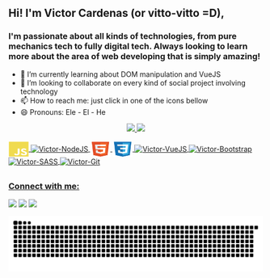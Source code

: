 
## Hi! I'm Victor Cardenas (or vitto-vitto =D), 

### I'm passionate about all kinds of technologies, from pure mechanics tech to fully digital tech. Always looking to learn more about the area of web developing that is simply amazing!

- 🌱 I’m currently learning about DOM manipulation and VueJS
- 👯 I’m looking to collaborate on every kind of social project involving technology
- 📫 How to reach me: just click in one of the icons bellow 
- 😄 Pronouns: Ele - El - He

<div align="center">
  <a href="https://github.com/vitto-vitto">
  <img height="180em" src="https://github-readme-stats.vercel.app/api?username=vitto-vitto&show_icons=true&theme=dark&include_all_commits=true&count_private=true"/>
  <img height="180em" src="https://github-readme-stats.vercel.app/api/top-langs/?username=vitto-vitto&layout=compact&langs_count=7&theme=dark"/>
</div>
<div style="display: inline_block"><br>
  <img align="center" alt="victor-Js" height="30" width="40" src="https://raw.githubusercontent.com/devicons/devicon/master/icons/javascript/javascript-plain.svg">
  <img align="center" alt="Victor-NodeJS" height="30" width="40" src="https://cdn.jsdelivr.net/gh/devicons/devicon/icons/nodejs/nodejs-original.svg" />
  <img align="center" alt="Victor-HTML" height="30" width="40" src="https://raw.githubusercontent.com/devicons/devicon/master/icons/html5/html5-original.svg">
  <img align="center" alt="Victor-CSS" height="30" width="40" src="https://raw.githubusercontent.com/devicons/devicon/master/icons/css3/css3-original.svg">
  <img align="center" alt="Victor-VueJS" height="30" width="40" src="https://cdn.jsdelivr.net/gh/devicons/devicon/icons/vuejs/vuejs-original.svg" />
  <img align="center" alt="Victor-Bootstrap" height="30" width="40" src="https://cdn.jsdelivr.net/gh/devicons/devicon/icons/bootstrap/bootstrap-original.svg" />
  <img align="center" alt="Victor-SASS" height="30" width="40" src="https://cdn.jsdelivr.net/gh/devicons/devicon/icons/sass/sass-original.svg" />
  
  <img align="center" alt="Victor-Git" height="40" width="35" src="https://cdn.icon-icons.com/icons2/2107/PNG/512/file_type_ejs_icon_130626.png" />
  
</div>
  
  ##
 
### Connect with me:
<div> 
  <a href = "mailto:vic.andre1410@gmail.com"><img src="https://img.shields.io/badge/-Gmail-%23333?style=for-the-badge&logo=gmail&logoColor=white" target="_blank"></a>
  <a href="https://www.linkedin.com/in/victor-cardenas-pires/" target="_blank"><img src="https://img.shields.io/badge/-LinkedIn-%230077B5?style=for-the-badge&logo=linkedin&logoColor=white" target="_blank"></a> 
  <a href="https://instagram.com/v1to.v1to" target="_blank"><img src="https://img.shields.io/badge/-Instagram-%23E4405F?style=for-the-badge&logo=instagram&logoColor=white" target="_blank"></a>
 
  ![Snake animation](https://github.com/vitto-vitto/vitto-vitto/blob/output/github-contribution-grid-snake.svg)
 
</div>
